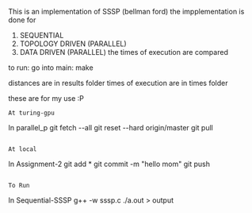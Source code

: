This is an implementation of SSSP (bellman ford) 
the impplementation is done for 
1. SEQUENTIAL
2. TOPOLOGY DRIVEN (PARALLEL)
3. DATA DRIVEN (PARALLEL)
the times of execution are compared


to run:
  go into main:
    make

distances are in results folder
times of execution are in times folder


these are for my use :P
```
At turing-gpu
```
  In parallel_p
    git fetch --all
    git reset --hard origin/master
    git pull
```

At local
```
  In Assignment-2
    git add *
    git commit -m "hello mom"
    git push
```

To Run
```
  In Sequential-SSSP
    g++ -w sssp.c
    ./a.out > output
```
```
